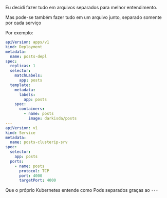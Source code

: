 Eu decidi fazer tudo em arquivos separados para melhor entendimento.

Mas pode-se também fazer tudo em um arquivo junto, separado somente por cada serviço

Por exemplo:

```yaml
apiVersion: apps/v1
kind: Deployment
metadata:
  name: posts-depl
spec:
  replicas: 1
  selector:
    matchLabels:
      app: posts
  template:
    metadata:
      labels:
        app: posts
    spec:
      containers:
        - name: posts
          image: darkisda/posts
---
apiVersion: v1
kind: Service
metadata:
  name: posts-clusterip-srv
spec:
  selector:
    app: posts
  ports:
    - name: posts
      protocol: TCP
      port: 4000
      targetPort: 4000
```

Que o próprio Kubernetes entende como Pods separados graças ao `---`